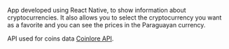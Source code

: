 
App developed using React Native, to show information about cryptocurrencies. 
It also allows you to select the cryptocurrency you want as a favorite and you can see the prices in the Paraguayan currency.

API used for coins data [Coinlore API](https://www.coinlore.com/).

